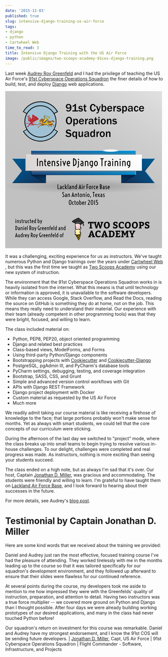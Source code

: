 ```yaml
---
date: '2015-11-03'
published: true
slug: intensive-django-training-us-air-force
tags:
- django
- python
- Cartwheel Web
time_to_read: 3
title: Intensive Django Training with the US Air Force
image: /public/images/two-scoops-academy-91cos-django-training.png
---
```


Last week [Audrey Roy Greenfeld](https://audrey.feldroy.com) and I
had the privilege of teaching the US Air Force's [91st Cyberspace
Operations
Squadron](https://en.wikipedia.org/wiki/91st_Cyberspace_Operations_Squadron)
the finer details of how to build, test, and deploy
[Django](https://djangoproject.com) web applications.

[![Two Scoops Academy 91st COS Django Training](/public/images/two-scoops-academy-91cos-django-training.png)](/intensive-django-training-us-air-force.html)

It was a challenging, exciting experience for us as instructors. We've
taught numerous Python and Django trainings over the years under
[Cartwheel Web](https://www.cartwheelweb.com/training/) , but this was
the first time we taught as [Two Scoops
Academy](https://www.twoscoopsacademy.com) using our new system of
instruction.

The environment that the 91st Cyberspace Operations Squadron works in is
heavily isolated from the internet. What this means is that until
technology or information is approved, it is unavailable to the software
developers. While they can access Google, Stack Overflow, and Read the
Docs, reading the source on GitHub is something they do at home, not on
the job. This means they really need to understand their material. Our
experience with their team (already competent in other programming
tools) was that they were bright, focused, and willing to learn.

The class included material on:

-   Python, PEP8, PEP20, object oriented programming
-   Django and related best practices
-   Class-based views, ModelForms, and Forms
-   Using third-party Python/Django components
-   Bootstrapping projects with
    [Cookiecutter](https://github.com/audreyr/cookiecutter) and
    [Cookiecutter-Django](https://github.com/pydanny/cookiecutter-django)
-   PostgreSQL, pgAdmin III, and PyCharm's database tools
-   PyCharm settings, debugging, testing, and coverage integration
-   Bootstrap, SASS, CSS, and Grunt
-   Simple and advanced version control workflows with Git
-   APIs with Django REST Framework
-   Django project deployment with Docker
-   Custom material as requested by the US Air Force
-   Much more

We readily admit taking our course material is like receiving a firehose
of knowledge to the face; that large portions probably won't make sense
for months. Yet as always with smart students, we could tell that the
core concepts of our curriculum were sticking.

During the afternoon of the last day we switched to "project" mode,
where the class breaks up into small teams to begin trying to resolve
various in-house challenges. To our delight, challenges were completed
and real progress was made. As instructors, nothing is more exciting
than seeing your students succeed.

The class ended on a high note, but as always I'm sad that it's over.
Our host, Captain [Jonathan D. Miller](https://twitter.com/jondelmil),
was gracious and accommodating. The students were friendly and willing
to learn. I'm grateful to have taught them on [Lackland Air Force
Base](https://en.wikipedia.org/wiki/Lackland_Air_Force_Base), and I look
forward to hearing about their successes in the future.

For more details, see Audrey's [blog
post](https://audrey.feldroy.com/2015/11/intensive-django-training-with-91st.html).

Testimonial by Captain Jonathan D. Miller
=========================================

Here are some kind words that we received about the training we
provided:

Daniel and Audrey just ran the most effective, focused training course I've had the pleasure of attending. They worked tirelessly with me in the months leading up to the course so that it was tailored specifically for our squadron's development environment, and they followed up afterward to ensure that their slides were flawless for our continued reference.

At several points during the course, my developers took me aside to mention to me how impressed they were with the Greenfelds' quality of instruction, preparation, and attention to detail. Having two instructors was a true force multiplier -- we covered more ground on Python and Django than I thought possible. After four days we were already building working prototypes of our desired applications, and many in the class had never touched Python before!

Our squadron's return on investment for this course was remarkable. Daniel and Audrey have my strongest endorsement, and I know the 91st COS will be sending future developers.
| [Jonathan D. Miller](https://twitter.com/jondelmil), Capt, US Air
  Force
| 91st Cyberspace Operations Squadron
| Flight Commander - Software, Infrastructure, and Projects
